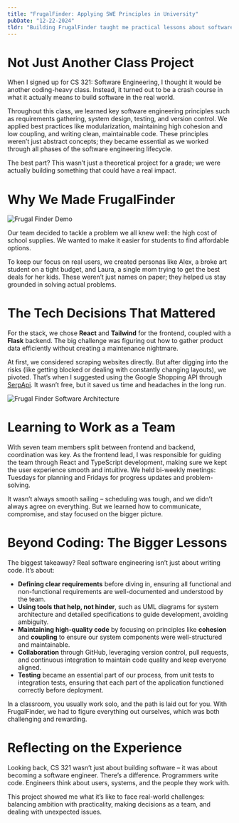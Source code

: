```yaml
---
title: "FrugalFinder: Applying SWE Principles in University"
pubDate: "12-22-2024"
tldr: "Building FrugalFinder taught me practical lessons about software engineering – from making smart technical choices to working as a team. Here’s what I learned while creating an app that aims to help students save money on school supplies."
---
```


# Not Just Another Class Project

When I signed up for CS 321: Software Engineering, I thought it would be another coding-heavy class. Instead, it turned out to be a crash course in what it actually means to build software in the real world.

Throughout this class, we learned key software engineering principles such as requirements gathering, system design, testing, and version control. We applied best practices like modularization, maintaining high cohesion and low coupling, and writing clean, maintainable code. These principles weren’t just abstract concepts; they became essential as we worked through all phases of the software engineering lifecycle.

The best part? This wasn’t just a theoretical project for a grade; we were actually building something that could have a real impact.

# Why We Made FrugalFinder

![Frugal Finder Demo](/blog-assets/building-frugal-finder/frugal-finder-demo.gif)

Our team decided to tackle a problem we all knew well: the high cost of school supplies. We wanted to make it easier for students to find affordable options.

To keep our focus on real users, we created personas like Alex, a broke art student on a tight budget, and Laura, a single mom trying to get the best deals for her kids. These weren’t just names on paper; they helped us stay grounded in solving actual problems.

# The Tech Decisions That Mattered

For the stack, we chose **React** and **Tailwind** for the frontend, coupled with a **Flask** backend. The big challenge was figuring out how to gather product data efficiently without creating a maintenance nightmare.

At first, we considered scraping websites directly. But after digging into the risks (like getting blocked or dealing with constantly changing layouts), we pivoted. That’s when I suggested using the Google Shopping API through [SerpApi](https://serpapi.com/). It wasn’t free, but it saved us time and headaches in the long run.

![Frugal Finder Software Architecture](/blog-assets/building-frugal-finder/frugal-finder-arch.png)

# Learning to Work as a Team

With seven team members split between frontend and backend, coordination was key. As the frontend lead, I was responsible for guiding the team through React and TypeScript development, making sure we kept the user experience smooth and intuitive. We held bi-weekly meetings: Tuesdays for planning and Fridays for progress updates and problem-solving.

It wasn’t always smooth sailing – scheduling was tough, and we didn’t always agree on everything. But we learned how to communicate, compromise, and stay focused on the bigger picture.

# Beyond Coding: The Bigger Lessons

The biggest takeaway? Real software engineering isn’t just about writing code. It’s about:

- **Defining clear requirements** before diving in, ensuring all functional and non-functional requirements are well-documented and understood by the team.
- **Using tools that help, not hinder**, such as UML diagrams for system architecture and detailed specifications to guide development, avoiding ambiguity.
- **Maintaining high-quality code** by focusing on principles like **cohesion** and **coupling** to ensure our system components were well-structured and maintainable.
- **Collaboration** through GitHub, leveraging version control, pull requests, and continuous integration to maintain code quality and keep everyone aligned.
- **Testing** became an essential part of our process, from unit tests to integration tests, ensuring that each part of the application functioned correctly before deployment.

In a classroom, you usually work solo, and the path is laid out for you. With FrugalFinder, we had to figure everything out ourselves, which was both challenging and rewarding.

# Reflecting on the Experience

Looking back, CS 321 wasn’t just about building software – it was about becoming a software engineer. There’s a difference. Programmers write code. Engineers think about users, systems, and the people they work with.

This project showed me what it’s like to face real-world challenges: balancing ambition with practicality, making decisions as a team, and dealing with unexpected issues.
